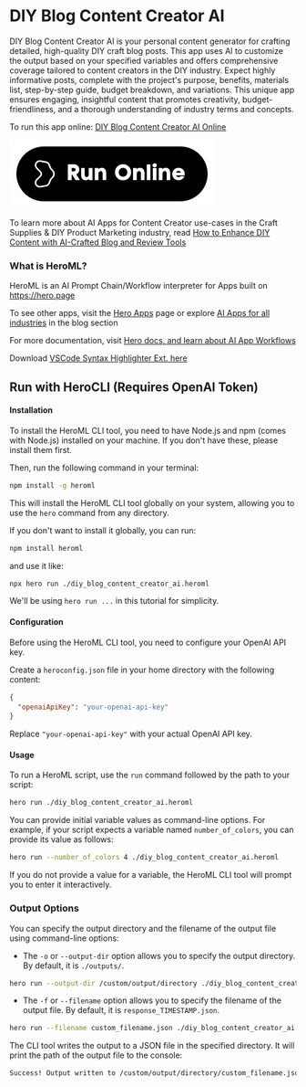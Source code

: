 # DIY Blog Content Creator AI

DIY Blog Content Creator AI is your personal content generator for crafting detailed, high-quality DIY craft blog posts. This app uses AI to customize the output based on your specified variables and offers comprehensive coverage tailored to content creators in the DIY industry. Expect highly informative posts, complete with the project's purpose, benefits, materials list, step-by-step guide, budget breakdown, and variations. This unique app ensures engaging, insightful content that promotes creativity, budget-friendliness, and a thorough understanding of industry terms and concepts.

To run this app online: [DIY Blog Content Creator AI Online](https://hero.page/app/diy-blog-content-creator-ai-personalized-diy-craft-content-creator/5geye7DXSoVLtWH1oKUG)

[![Run DIY Blog Content Creator AI Online](/assets/run.svg)](https://hero.page/app/diy-blog-content-creator-ai-personalized-diy-craft-content-creator/5geye7DXSoVLtWH1oKUG)

To learn more about AI Apps for Content Creator use-cases in the Craft Supplies & DIY Product Marketing industry, read [How to Enhance DIY Content with AI-Crafted Blog and Review Tools](https://hero.page/blog/ai/craft-supplies-and-diy-product-marketing/how-to-enhance-diy-content-with-ai-crafted-blog-and-review-tools/170828)

### What is HeroML?
HeroML is an AI Prompt Chain/Workflow interpreter for Apps built on https://hero.page 

To see other apps, visit the [Hero Apps](https://hero.page/apps) page or explore [AI Apps for all industries](https://hero.page/blog) in the blog section

For more documentation, visit [Hero docs, and learn about AI App Workflows](https://hero.page/tutorials/introduction-to-heroml)

Download [VSCode Syntax Highlighter Ext. here](https://marketplace.visualstudio.com/items?itemName=hero-page.heroml)

## Run with HeroCLI (Requires OpenAI Token)

#### Installation

To install the HeroML CLI tool, you need to have Node.js and npm (comes with Node.js) installed on your machine. If you don't have these, please install them first. 

Then, run the following command in your terminal:

```bash
npm install -g heroml
```

This will install the HeroML CLI tool globally on your system, allowing you to use the `hero` command from any directory.

If you don't want to install it globally, you can run:

```bash
npm install heroml
```

and use it like:

```bash
npx hero run ./diy_blog_content_creator_ai.heroml
```

We'll be using `hero run ...` in this tutorial for simplicity.

#### Configuration

Before using the HeroML CLI tool, you need to configure your OpenAI API key. 

Create a `heroconfig.json` file in your home directory with the following content:

```json
{
  "openaiApiKey": "your-openai-api-key"
}
```

Replace `"your-openai-api-key"` with your actual OpenAI API key.

#### Usage

To run a HeroML script, use the `run` command followed by the path to your script:

```bash
hero run ./diy_blog_content_creator_ai.heroml
```

You can provide initial variable values as command-line options. For example, if your script expects a variable named `number_of_colors`, you can provide its value as follows:

```bash
hero run --number_of_colors 4 ./diy_blog_content_creator_ai.heroml
```

If you do not provide a value for a variable, the HeroML CLI tool will prompt you to enter it interactively.

### Output Options

You can specify the output directory and the filename of the output file using command-line options:

- The `-o` or `--output-dir` option allows you to specify the output directory. By default, it is `./outputs/`.

```bash
hero run --output-dir /custom/output/directory ./diy_blog_content_creator_ai.heroml
```

- The `-f` or `--filename` option allows you to specify the filename of the output file. By default, it is `response_TIMESTAMP.json`.

```bash
hero run --filename custom_filename.json ./diy_blog_content_creator_ai.heroml
```

The CLI tool writes the output to a JSON file in the specified directory. It will print the path of the output file to the console:

```bash
Success! Output written to /custom/output/directory/custom_filename.json
```

